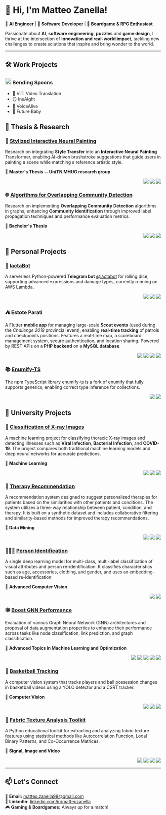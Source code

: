 # 👋 Hi, I'm Matteo Zanella!

🎯 **AI Engineer** | 🤖 **Software Developer** | 🎲 **Boardgame & RPG Enthusiast**

Passionate about **AI**, **software engineering**, **puzzles** and **game design**, I thrive at the intersection of **innovation and real-world impact**, tackling new challenges to create solutions that inspire and bring wonder to the world.

---
## 🛠️ Work Projects
### <img src="https://avatars.githubusercontent.com/u/4347291?s=200&v=4" width="20"/> Bending Spoons
* 💱 ViT: Video Translation
* 🪞 InsAIght
* 🧟 VoiceAlive
* 👶 Future Baby

## 🔬 Thesis & Research

### 🎨 [Stylized Interactive Neural Painting](https://github.com/MatteoZanella/Sty-Paint)
Research on integrating **Style Transfer** into an **Interactive Neural Painting** Transformer, enabling AI-driven brushstroke suggestions that guide users in painting a scene while matching a reference artistic style.

📄 **Master's Thesis -- UniTN MHUG research group**
<p align="right">
	<img src="https://img.shields.io/badge/Python-3776AB?style=flat&logo=python&logoColor=white">
	<img src="https://img.shields.io/badge/PyTorch-EE4C2C?style=flat&logo=pytorch&logoColor=white">
	<img src="https://img.shields.io/badge/Transformers-FF6F00?style=flat&logo=huggingface&logoColor=white">
</p>

### 🌐 [Algorithms for Overlapping Community Detection](https://github.com/MatteoZanella/community-detection)
Research on implementing **Overlapping Community Detection** algorithms in graphs, enhancing **Community Identification** through improved label propagation techniques and performance evaluation metrics.

📄 **Bachelor's Thesis**
<p align="right">
	<img src="https://img.shields.io/badge/Python-3776AB?style=flat&logo=python&logoColor=white">
	<img src="https://img.shields.io/badge/NumPy-013243?style=flat&logo=numpy&logoColor=white">
	<img src="https://img.shields.io/badge/graph--tool-004080?style=flat">
</p>

## 👾 Personal Projects

### 🎲 [IactaBot](https://github.com/MatteoZanella/iactabot)
A serverless Python-powered **Telegram bot** [@iactabot](https://t.me/iactabot) for rolling dice, supporting advanced expressions and damage types, currently running on AWS Lambda.
<p align="right">
	<img src="https://img.shields.io/badge/Python-3776AB?style=flat&logo=python&logoColor=white">
	<img src="https://img.shields.io/badge/AWS%20Lambda-FF9900?style=flat&logo=aws-lambda&logoColor=white">
    <img src="https://img.shields.io/badge/Telegram-26A5E4?style=flat&logo=telegram&logoColor=white">
</p>

### ⛺ Estote Parati
A Flutter **mobile app** for managing large-scale **Scout events** (used during the _Challenge 2019_ provincial event), enabling **real-time tracking** of patrols and checkpoints positions. Features a real-time map, a scoreboard management system, secure authentication, and location sharing. Powered by REST APIs on a **PHP backend** on a **MySQL database**.
<p align="right"> <img src="https://img.shields.io/badge/Flutter-02569B?style=flat&logo=flutter&logoColor=white"> <img src="https://img.shields.io/badge/Dart-0175C2?style=flat&logo=dart&logoColor=white"> <img src="https://img.shields.io/badge/PHP-777BB4?style=flat&logo=php&logoColor=white"> <img src="https://img.shields.io/badge/MySQL-4479A1?style=flat&logo=mysql&logoColor=white"> </p>

### 📚 [Enumify-TS](https://github.com/MatteoZanella/enumify-ts)
The npm TypeScript library [enumify-ts](https://www.npmjs.com/package/enumify-ts/) is a fork of [enumify](https://www.npmjs.com/package/enumify) that fully supports generics, enabling correct type inference for collections.
<p align="right">
	<img src="https://img.shields.io/badge/TypeScript-3178C6?style=flat&logo=typescript&logoColor=white">
	<img src="https://img.shields.io/badge/npm-CB3837?style=flat&logo=npm&logoColor=white">
</p>

## 🏫 University Projects

### 🩻 [Classification of X-ray Images](https://github.com/MatteoZanella/x-ray)
A machine learning project for classifying thoracic X-ray images and detecting illnesses such as **Viral Infection**, **Bacterial Infection**, and **COVID-19**. The project compares both traditional machine learning models and deep neural networks for accurate predictions.

📄 **Machine Learning**
<p align="right">
	<img src="https://img.shields.io/badge/Python-3776AB?style=flat&logo=python&logoColor=white">
	<img src="https://img.shields.io/badge/PyTorch-EE4C2C?style=flat&logo=pytorch&logoColor=white">
    <img src="https://img.shields.io/badge/scikit--learn-F7931E?style=flat&logo=scikit-learn&logoColor=white">
</p>

### 💊 [Therapy Recommendation](https://github.com/MatteoZanella/therapy-recommend)
A recommendation system designed to suggest personalized therapies for patients based on the similarities with other patients and conditions. The system utilizes a three-way relationship between patient, condition, and therapy. It is built on a synthetic dataset and includes collaborative filtering and similarity-based methods for improved therapy recommendations.

📄 **Data Mining**
<p align="right">
	<img src="https://img.shields.io/badge/Python-3776AB?style=flat&logo=python&logoColor=white">
	<img src="https://img.shields.io/badge/NumPy-013243?style=flat&logo=numpy&logoColor=white">
	<img src="https://img.shields.io/badge/Data%20Mining-123456?style=flat&logo=data%20mining&logoColor=white">
</p>

### 🧑‍🤝‍🧑 [Person Identification](https://github.com/MatteoZanella/person-ID)
A single deep learning model for multi-class, multi-label classification of visual attributes and person re-identification. It classifies characteristics such as age, accessories, clothing, and gender, and uses an embedding-based re-identification

📄 **Advanced Computer Vision**
<p align="right">
	<img src="https://img.shields.io/badge/Python-3776AB?style=flat&logo=python&logoColor=white">
	<img src="https://img.shields.io/badge/PyTorch-EE4C2C?style=flat&logo=pytorch&logoColor=white">
</p>

### 🕸️ [Boost GNN Performance](https://github.com/MatteoZanella/GNN-boost)
Evaluation of various Graph Neural Network (GNN) architectures and proposal of data augmentation properties to enhance their performance across tasks like node classification, link prediction, and graph classification.

📄 **Advanced Topics in Machine Learning and Optimization**
<p align="right">
    <img src="https://img.shields.io/badge/Python-3776AB?style=flat&logo=python&logoColor=white">
    <img src="https://img.shields.io/badge/PyTorch_Geometric-EE4C2C?style=flat&logo=pyg&logoColor=white">
	<img src="https://img.shields.io/badge/PyTorch_Lightning-792EE5?style=flat&logo=lightning&logoColor=white">
	<img src="https://img.shields.io/badge/OGB-123456?style=flat&logo=data%20mining&logoColor=white">
    <img src="https://img.shields.io/badge/graph--tool-004080?style=flat">
</p>

### 🏀 [Basketball Tracking](https://github.com/MatteoZanella/video-analytics-basketball)
A computer vision system that tracks players and ball possession changes in basketball videos using a YOLO detector and a CSRT tracker.

📄 **Computer Vision**
<p align="right"> <img src="https://img.shields.io/badge/Python-3776AB?style=flat&logo=python&logoColor=white"> <img src="https://img.shields.io/badge/OpenCV-5C3EE8?style=flat&logo=opencv&logoColor=white"> <img src="https://img.shields.io/badge/Yolo-FF7200?style=flat&logo=YOLO&logoColor=white"> </p>

### 🧵 [Fabric Texture Analysis Toolkit](https://github.com/MatteoZanella/siv-texture-analysis)
A Python educational toolkit for extracting and analyzing fabric texture features using statistical methods like Autocorrelation Function, Local Binary Patterns, and Co-Occurrence Matrices.

📄 **Signal, Image and Video**
<p align="right">
	<img src="https://img.shields.io/badge/Python-3776AB?style=flat&logo=python&logoColor=white">
	<img src="https://img.shields.io/badge/UnitTest-%23000000?style=flat&logo=python&logoColor=white">
	  <img src="https://img.shields.io/badge/Pillow-FFB13B?style=flat&logo=pillow&logoColor=white">
	  <img src="https://img.shields.io/badge/Numpy-013243?style=flat&logo=numpy&logoColor=white">
</p>

---
## 📫 Let's Connect
📧 **Email:** [matteo.zanella98@gmail.com](mailto:matteo.zanella98@gmail.com) \
💼 **LinkedIn:** [linkedin.com/in/matteozanella](https://linkedin.com/in/matteozanella) \
🎮 **Gaming & Boardgames:** Always up for a match!
